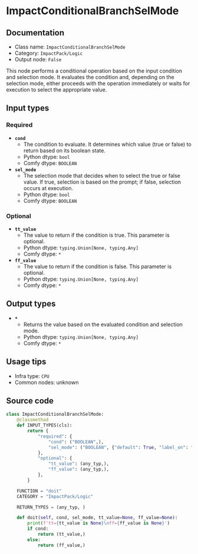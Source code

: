 # ImpactConditionalBranchSelMode
## Documentation
- Class name: `ImpactConditionalBranchSelMode`
- Category: `ImpactPack/Logic`
- Output node: `False`

This node performs a conditional operation based on the input condition and selection mode. It evaluates the condition and, depending on the selection mode, either proceeds with the operation immediately or waits for execution to select the appropriate value.
## Input types
### Required
- **`cond`**
    - The condition to evaluate. It determines which value (true or false) to return based on its boolean state.
    - Python dtype: `bool`
    - Comfy dtype: `BOOLEAN`
- **`sel_mode`**
    - The selection mode that decides when to select the true or false value. If true, selection is based on the prompt; if false, selection occurs at execution.
    - Python dtype: `bool`
    - Comfy dtype: `BOOLEAN`
### Optional
- **`tt_value`**
    - The value to return if the condition is true. This parameter is optional.
    - Python dtype: `typing.Union[None, typing.Any]`
    - Comfy dtype: `*`
- **`ff_value`**
    - The value to return if the condition is false. This parameter is optional.
    - Python dtype: `typing.Union[None, typing.Any]`
    - Comfy dtype: `*`
## Output types
- **`*`**
    - Returns the value based on the evaluated condition and selection mode.
    - Python dtype: `typing.Union[None, typing.Any]`
    - Comfy dtype: `*`
## Usage tips
- Infra type: `CPU`
- Common nodes: unknown


## Source code
```python
class ImpactConditionalBranchSelMode:
    @classmethod
    def INPUT_TYPES(cls):
        return {
            "required": {
                "cond": ("BOOLEAN",),
                "sel_mode": ("BOOLEAN", {"default": True, "label_on": "select_on_prompt", "label_off": "select_on_execution"}),
            },
            "optional": {
                "tt_value": (any_typ,),
                "ff_value": (any_typ,),
            },
        }

    FUNCTION = "doit"
    CATEGORY = "ImpactPack/Logic"

    RETURN_TYPES = (any_typ, )

    def doit(self, cond, sel_mode, tt_value=None, ff_value=None):
        print(f'tt={tt_value is None}\nff={ff_value is None}')
        if cond:
            return (tt_value,)
        else:
            return (ff_value,)

```
